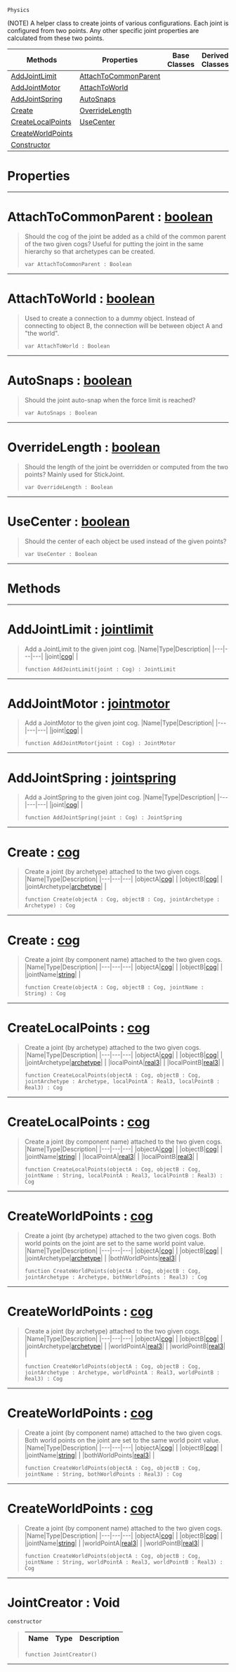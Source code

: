  `Physics`

(NOTE) A helper class to create joints of various configurations. Each joint is configured from two points. Any other specific joint properties are calculated from these two points.

|Methods|Properties|Base Classes|Derived Classes|
|---|---|---|---|
|[ AddJointLimit](https://github.com/zeroengineteam/ZeroDocs/blob/master/code_reference/class_reference/jointcreator.markdown#addjointlimit-zero-engin)|[ AttachToCommonParent](https://github.com/zeroengineteam/ZeroDocs/blob/master/code_reference/class_reference/jointcreator.markdown#attachtocommonparent-zer)| | |
|[ AddJointMotor](https://github.com/zeroengineteam/ZeroDocs/blob/master/code_reference/class_reference/jointcreator.markdown#addjointmotor-zero-engin)|[ AttachToWorld](https://github.com/zeroengineteam/ZeroDocs/blob/master/code_reference/class_reference/jointcreator.markdown#attachtoworld-zero-engin)| | |
|[ AddJointSpring](https://github.com/zeroengineteam/ZeroDocs/blob/master/code_reference/class_reference/jointcreator.markdown#addjointspring-zero-engi)|[ AutoSnaps](https://github.com/zeroengineteam/ZeroDocs/blob/master/code_reference/class_reference/jointcreator.markdown#autosnaps-zero-engine-do)| | |
|[ Create](https://github.com/zeroengineteam/ZeroDocs/blob/master/code_reference/class_reference/jointcreator.markdown#create-zero-engine-docum)|[ OverrideLength](https://github.com/zeroengineteam/ZeroDocs/blob/master/code_reference/class_reference/jointcreator.markdown#overridelength-zero-engi)| | |
|[ CreateLocalPoints](https://github.com/zeroengineteam/ZeroDocs/blob/master/code_reference/class_reference/jointcreator.markdown#createlocalpoints-zero-e)|[ UseCenter](https://github.com/zeroengineteam/ZeroDocs/blob/master/code_reference/class_reference/jointcreator.markdown#usecenter-zero-engine-do)| | |
|[ CreateWorldPoints](https://github.com/zeroengineteam/ZeroDocs/blob/master/code_reference/class_reference/jointcreator.markdown#createworldpoints-zero-e)| | | |
|[ Constructor](https://github.com/zeroengineteam/ZeroDocs/blob/master/code_reference/class_reference/jointcreator.markdown#jointcreator-void)| | | |


 #  Properties


---  
 #  AttachToCommonParent : [boolean](https://github.com/zeroengineteam/ZeroDocs/blob/master/code_reference/nada_base_types/boolean.markdown)

> Should the cog of the joint be added as a child of the common parent of the two given cogs? Useful for putting the joint in the same hierarchy so that archetypes can be created.
> ``` lang=cpp, name=Nada
> var AttachToCommonParent : Boolean


---  
 #  AttachToWorld : [boolean](https://github.com/zeroengineteam/ZeroDocs/blob/master/code_reference/nada_base_types/boolean.markdown)

> Used to create a connection to a dummy object. Instead of connecting to object B, the connection will be between object A and "the world".
> ``` lang=cpp, name=Nada
> var AttachToWorld : Boolean


---  
 #  AutoSnaps : [boolean](https://github.com/zeroengineteam/ZeroDocs/blob/master/code_reference/nada_base_types/boolean.markdown)

> Should the joint auto-snap when the force limit is reached?
> ``` lang=cpp, name=Nada
> var AutoSnaps : Boolean


---  
 #  OverrideLength : [boolean](https://github.com/zeroengineteam/ZeroDocs/blob/master/code_reference/nada_base_types/boolean.markdown)

> Should the length of the joint be overridden or computed from the two points? Mainly used for StickJoint.
> ``` lang=cpp, name=Nada
> var OverrideLength : Boolean


---  
 #  UseCenter : [boolean](https://github.com/zeroengineteam/ZeroDocs/blob/master/code_reference/nada_base_types/boolean.markdown)

> Should the center of each object be used instead of the given points?
> ``` lang=cpp, name=Nada
> var UseCenter : Boolean


---  
 #  Methods


---  
 #  AddJointLimit : [jointlimit](https://github.com/zeroengineteam/ZeroDocs/blob/master/code_reference/class_reference/jointlimit.markdown)

> Add a JointLimit to the given joint cog.
> |Name|Type|Description|
> |---|---|---|
> |joint|[cog](https://github.com/zeroengineteam/ZeroDocs/blob/master/code_reference/class_reference/cog.markdown)| |
> ``` lang=cpp, name=Nada
> function AddJointLimit(joint : Cog) : JointLimit
> ``` 


---  
 #  AddJointMotor : [jointmotor](https://github.com/zeroengineteam/ZeroDocs/blob/master/code_reference/class_reference/jointmotor.markdown)

> Add a JointMotor to the given joint cog.
> |Name|Type|Description|
> |---|---|---|
> |joint|[cog](https://github.com/zeroengineteam/ZeroDocs/blob/master/code_reference/class_reference/cog.markdown)| |
> ``` lang=cpp, name=Nada
> function AddJointMotor(joint : Cog) : JointMotor
> ``` 


---  
 #  AddJointSpring : [jointspring](https://github.com/zeroengineteam/ZeroDocs/blob/master/code_reference/class_reference/jointspring.markdown)

> Add a JointSpring to the given joint cog.
> |Name|Type|Description|
> |---|---|---|
> |joint|[cog](https://github.com/zeroengineteam/ZeroDocs/blob/master/code_reference/class_reference/cog.markdown)| |
> ``` lang=cpp, name=Nada
> function AddJointSpring(joint : Cog) : JointSpring
> ``` 


---  
 #  Create : [cog](https://github.com/zeroengineteam/ZeroDocs/blob/master/code_reference/class_reference/cog.markdown)

> Create a joint (by archetype) attached to the two given cogs.
> |Name|Type|Description|
> |---|---|---|
> |objectA|[cog](https://github.com/zeroengineteam/ZeroDocs/blob/master/code_reference/class_reference/cog.markdown)| |
> |objectB|[cog](https://github.com/zeroengineteam/ZeroDocs/blob/master/code_reference/class_reference/cog.markdown)| |
> |jointArchetype|[archetype](https://github.com/zeroengineteam/ZeroDocs/blob/master/code_reference/class_reference/archetype.markdown)| |
> ``` lang=cpp, name=Nada
> function Create(objectA : Cog, objectB : Cog, jointArchetype : Archetype) : Cog
> ``` 


---  
 #  Create : [cog](https://github.com/zeroengineteam/ZeroDocs/blob/master/code_reference/class_reference/cog.markdown)

> Create a joint (by component name) attached to the two given cogs.
> |Name|Type|Description|
> |---|---|---|
> |objectA|[cog](https://github.com/zeroengineteam/ZeroDocs/blob/master/code_reference/class_reference/cog.markdown)| |
> |objectB|[cog](https://github.com/zeroengineteam/ZeroDocs/blob/master/code_reference/class_reference/cog.markdown)| |
> |jointName|[string](https://github.com/zeroengineteam/ZeroDocs/blob/master/code_reference/nada_base_types/string.markdown)| |
> ``` lang=cpp, name=Nada
> function Create(objectA : Cog, objectB : Cog, jointName : String) : Cog
> ``` 


---  
 #  CreateLocalPoints : [cog](https://github.com/zeroengineteam/ZeroDocs/blob/master/code_reference/class_reference/cog.markdown)

> Create a joint (by archetype) attached to the two given cogs.
> |Name|Type|Description|
> |---|---|---|
> |objectA|[cog](https://github.com/zeroengineteam/ZeroDocs/blob/master/code_reference/class_reference/cog.markdown)| |
> |objectB|[cog](https://github.com/zeroengineteam/ZeroDocs/blob/master/code_reference/class_reference/cog.markdown)| |
> |jointArchetype|[archetype](https://github.com/zeroengineteam/ZeroDocs/blob/master/code_reference/class_reference/archetype.markdown)| |
> |localPointA|[real3](https://github.com/zeroengineteam/ZeroDocs/blob/master/code_reference/nada_base_types/real3.markdown)| |
> |localPointB|[real3](https://github.com/zeroengineteam/ZeroDocs/blob/master/code_reference/nada_base_types/real3.markdown)| |
> ``` lang=cpp, name=Nada
> function CreateLocalPoints(objectA : Cog, objectB : Cog, jointArchetype : Archetype, localPointA : Real3, localPointB : Real3) : Cog
> ``` 


---  
 #  CreateLocalPoints : [cog](https://github.com/zeroengineteam/ZeroDocs/blob/master/code_reference/class_reference/cog.markdown)

> Create a joint (by component name) attached to the two given cogs.
> |Name|Type|Description|
> |---|---|---|
> |objectA|[cog](https://github.com/zeroengineteam/ZeroDocs/blob/master/code_reference/class_reference/cog.markdown)| |
> |objectB|[cog](https://github.com/zeroengineteam/ZeroDocs/blob/master/code_reference/class_reference/cog.markdown)| |
> |jointName|[string](https://github.com/zeroengineteam/ZeroDocs/blob/master/code_reference/nada_base_types/string.markdown)| |
> |localPointA|[real3](https://github.com/zeroengineteam/ZeroDocs/blob/master/code_reference/nada_base_types/real3.markdown)| |
> |localPointB|[real3](https://github.com/zeroengineteam/ZeroDocs/blob/master/code_reference/nada_base_types/real3.markdown)| |
> ``` lang=cpp, name=Nada
> function CreateLocalPoints(objectA : Cog, objectB : Cog, jointName : String, localPointA : Real3, localPointB : Real3) : Cog
> ``` 


---  
 #  CreateWorldPoints : [cog](https://github.com/zeroengineteam/ZeroDocs/blob/master/code_reference/class_reference/cog.markdown)

> Create a joint (by archetype) attached to the two given cogs. Both world points on the joint are set to the same world point value.
> |Name|Type|Description|
> |---|---|---|
> |objectA|[cog](https://github.com/zeroengineteam/ZeroDocs/blob/master/code_reference/class_reference/cog.markdown)| |
> |objectB|[cog](https://github.com/zeroengineteam/ZeroDocs/blob/master/code_reference/class_reference/cog.markdown)| |
> |jointArchetype|[archetype](https://github.com/zeroengineteam/ZeroDocs/blob/master/code_reference/class_reference/archetype.markdown)| |
> |bothWorldPoints|[real3](https://github.com/zeroengineteam/ZeroDocs/blob/master/code_reference/nada_base_types/real3.markdown)| |
> ``` lang=cpp, name=Nada
> function CreateWorldPoints(objectA : Cog, objectB : Cog, jointArchetype : Archetype, bothWorldPoints : Real3) : Cog
> ``` 


---  
 #  CreateWorldPoints : [cog](https://github.com/zeroengineteam/ZeroDocs/blob/master/code_reference/class_reference/cog.markdown)

> Create a joint (by archetype) attached to the two given cogs.
> |Name|Type|Description|
> |---|---|---|
> |objectA|[cog](https://github.com/zeroengineteam/ZeroDocs/blob/master/code_reference/class_reference/cog.markdown)| |
> |objectB|[cog](https://github.com/zeroengineteam/ZeroDocs/blob/master/code_reference/class_reference/cog.markdown)| |
> |jointArchetype|[archetype](https://github.com/zeroengineteam/ZeroDocs/blob/master/code_reference/class_reference/archetype.markdown)| |
> |worldPointA|[real3](https://github.com/zeroengineteam/ZeroDocs/blob/master/code_reference/nada_base_types/real3.markdown)| |
> |worldPointB|[real3](https://github.com/zeroengineteam/ZeroDocs/blob/master/code_reference/nada_base_types/real3.markdown)| |
> ``` lang=cpp, name=Nada
> function CreateWorldPoints(objectA : Cog, objectB : Cog, jointArchetype : Archetype, worldPointA : Real3, worldPointB : Real3) : Cog
> ``` 


---  
 #  CreateWorldPoints : [cog](https://github.com/zeroengineteam/ZeroDocs/blob/master/code_reference/class_reference/cog.markdown)

> Create a joint (by component name) attached to the two given cogs. Both world points on the joint are set to the same world point value.
> |Name|Type|Description|
> |---|---|---|
> |objectA|[cog](https://github.com/zeroengineteam/ZeroDocs/blob/master/code_reference/class_reference/cog.markdown)| |
> |objectB|[cog](https://github.com/zeroengineteam/ZeroDocs/blob/master/code_reference/class_reference/cog.markdown)| |
> |jointName|[string](https://github.com/zeroengineteam/ZeroDocs/blob/master/code_reference/nada_base_types/string.markdown)| |
> |bothWorldPoints|[real3](https://github.com/zeroengineteam/ZeroDocs/blob/master/code_reference/nada_base_types/real3.markdown)| |
> ``` lang=cpp, name=Nada
> function CreateWorldPoints(objectA : Cog, objectB : Cog, jointName : String, bothWorldPoints : Real3) : Cog
> ``` 


---  
 #  CreateWorldPoints : [cog](https://github.com/zeroengineteam/ZeroDocs/blob/master/code_reference/class_reference/cog.markdown)

> Create a joint (by component name) attached to the two given cogs.
> |Name|Type|Description|
> |---|---|---|
> |objectA|[cog](https://github.com/zeroengineteam/ZeroDocs/blob/master/code_reference/class_reference/cog.markdown)| |
> |objectB|[cog](https://github.com/zeroengineteam/ZeroDocs/blob/master/code_reference/class_reference/cog.markdown)| |
> |jointName|[string](https://github.com/zeroengineteam/ZeroDocs/blob/master/code_reference/nada_base_types/string.markdown)| |
> |worldPointA|[real3](https://github.com/zeroengineteam/ZeroDocs/blob/master/code_reference/nada_base_types/real3.markdown)| |
> |worldPointB|[real3](https://github.com/zeroengineteam/ZeroDocs/blob/master/code_reference/nada_base_types/real3.markdown)| |
> ``` lang=cpp, name=Nada
> function CreateWorldPoints(objectA : Cog, objectB : Cog, jointName : String, worldPointA : Real3, worldPointB : Real3) : Cog
> ``` 


---  
 #  JointCreator : Void

 `constructor`

> 
> |Name|Type|Description|
> |---|---|---|
> ``` lang=cpp, name=Nada
> function JointCreator()
> ``` 


---  
 

 
